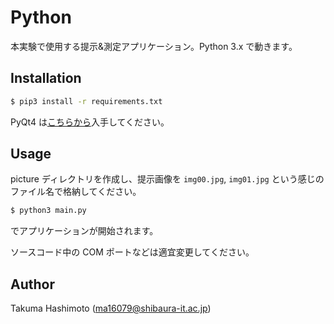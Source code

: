 # Python

本実験で使用する提示&測定アプリケーション。Python 3.x で動きます。

## Installation

```bash
$ pip3 install -r requirements.txt
```

PyQt4 は[こちらから](https://riverbankcomputing.com/software/pyqt/download)入手してください。

## Usage

picture ディレクトリを作成し、提示画像を `img00.jpg`, `img01.jpg` という感じのファイル名で格納してください。

```bash
$ python3 main.py
```

でアプリケーションが開始されます。

ソースコード中の COM ポートなどは適宜変更してください。

## Author

Takuma Hashimoto (<ma16079@shibaura-it.ac.jp>)
